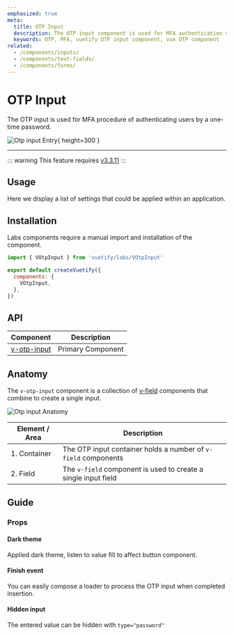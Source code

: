 ```yaml
---
emphasized: true
meta:
  title: OTP Input
  description: The OTP input component is used for MFA authentication via input field.
  keywords: OTP, MFA, vuetify OTP input component, vue OTP component
related:
  - /components/inputs/
  - /components/text-fields/
  - /components/forms/
---
```


# OTP Input

The OTP input is used for MFA procedure of authenticating users by a one-time password.

![Otp input Entry](https://cdn.vuetifyjs.com/docs/images/components/v-otp-input/v-otp-input-entry.png){ height=300 }

----

::: warning
This feature requires [v3.3.11](/getting-started/release-notes/?version=v3.3.11)
:::

## Usage

Here we display a list of settings that could be applied within an application.

<usage name="v-otp-input" />

<entry />

## Installation

Labs components require a manual import and installation of the component.

```js { resource="src/plugins/vuetify.js" }
import { VOtpInput } from 'vuetify/labs/VOtpInput'

export default createVuetify({
  components: {
    VOtpInput,
  },
})
```

## API

| Component | Description |
| - | - |
| [v-otp-input](/api/v-otp-input/) | Primary Component |

<api-inline hide-links />

## Anatomy

The `v-otp-input` component is a collection of [v-field](/api/v-field/) components that combine to create a single input.

![Otp input Anatomy](https://cdn.vuetifyjs.com/docs/images/components/v-otp-input/v-otp-input-anatomy.png "OTP input Anatomy")

| Element / Area | Description |
| - | - |
| 1. Container | The OTP input container holds a number of `v-field` components  |
| 2. Field | The `v-field` component is used to create a single input field |

## Guide

### Props

#### Dark theme

Applied dark theme, listen to value fill to affect button component.

<example file="v-otp-input/prop-dark" />

#### Finish event

You can easily compose a loader to process the OTP input when completed insertion.

<example file="v-otp-input/misc-loading" />

#### Hidden input

The entered value can be hidden with `type="password"`

<example file="v-otp-input/prop-type" />
